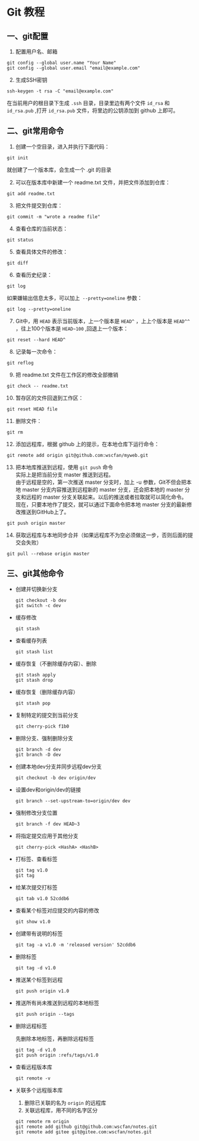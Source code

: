 # Git 教程
## 一、git配置

1. 配置用户名、邮箱
```
git config --global user.name "Your Name"
git config --global user.email "email@example.com"
```

2. 生成SSH密钥
```
ssh-keygen -t rsa -C "email@example.com"
```
在当前用户的根目录下生成 `.ssh` 目录，目录里边有两个文件 `id_rsa` 和 `id_rsa.pub` ,打开 `id_rsa.pub` 文件，将里边的公钥添加到 github 上即可。  

## 二、git常用命令

1. 创建一个空目录，进入并执行下面代码：  

```
git init
```
就创建了一个版本库，会生成一个 .git 的目录

2. 可以在版本库中新建一个 readme.txt 文件，并把文件添加到仓库：  

```
git add readme.txt
```

3. 把文件提交到仓库：  

```
git commit -m "wrote a readme file"
```

4. 查看仓库的当前状态：  

```
git status
```

5. 查看具体文件的修改：  

```
git diff
```

6. 查看历史纪录：

```
git log
```
如果嫌输出信息太多，可以加上` --pretty=oneline` 参数：
```
git log --pretty=oneline
```

7. Git中，用 `HEAD` 表示当前版本，上一个版本是 `HEAD^` ，上上个版本是 `HEAD^^` ，往上100个版本是 `HEAD~100` ,回退上一个版本：  

```
git reset --hard HEAD^
```

8. 记录每一次命令：

```
git reflog
```

9. 把 readme.txt 文件在工作区的修改全部撤销

```
git check -- readme.txt
```

10. 暂存区的文件回退到工作区：

```
git reset HEAD file
```

11. 删除文件：

```
git rm
```

12. 添加远程库，根据 github 上的提示，在本地仓库下运行命令：

```
git remote add origin git@github.com:wscfan/myweb.git
```

13. 把本地库推送到远程，使用 `git push` 命令  
    实际上是把当前分支 master 推送到远程。  
    由于远程是空的，第一次推送 master 分支时，加上 -u 参数，Git不但会把本地 master 分支内容推送到远程新的 master 分支，还会把本地的 master 分支和远程的 master 分支关联起来。以后的推送或者拉取就可以简化命令。  
    现在，只要本地作了提交，就可以通过下面命令把本地 master 分支的最新修改推送到GitHub上了。

```
git push origin master
```

14. 获取远程库与本地同步合并（如果远程库不为空必须做这一步，否则后面的提交会失败）

```
git pull --rebase origin master
```

## 三、git其他命令

+ 创建并切换新分支

  ```
  git checkout -b dev
  git switch -c dev
  ```

+ 缓存修改

  ```
  git stash
  ```

+ 查看缓存列表

  ```
  git stash list
  ```

+ 缓存恢复（不删除缓存内容）、删除

  ```	
  git stash apply
  git stash drop
  ```

+ 缓存恢复（删除缓存内容）

  ```
  git stash pop
  ```

+ 复制特定的提交到当前分支

  ```
  git cherry-pick f1b0
  ```

+ 删除分支、强制删除分支

  ```
  git branch -d dev
  git branch -D dev
  ```

+ 创建本地dev分支并同步远程dev分支

  ```
  git checkout -b dev origin/dev
  ```

+ 设置dev和origin/dev的链接

  ```
  git branch --set-upstream-to=origin/dev dev
  ```

+ 强制修改分支位置

  ```
  git branch -f dev HEAD~3
  ```


+ 将指定提交应用于其他分支

  ```
  git cherry-pick <HashA> <HashB>
  ```

+ 打标签、查看标签

  ```
  git tag v1.0
  git tag
  ```

+ 给某次提交打标签

  ```
  git tab v1.0 52cddb6
  ```

+ 查看某个标签对应提交的内容的修改

  ```
  git show v1.0
  ```

+ 创建带有说明的标签

  ```
  git tag -a v1.0 -m 'released version' 52cddb6
  ```

+ 删除标签

  ```
  git tag -d v1.0
  ```

+ 推送某个标签到远程

  ```
  git push origin v1.0
  ```

+ 推送所有尚未推送到远程的本地标签

  ```
  git push origin --tags
  ```

+ 删除远程标签

  先删除本地标签，再删除远程标签

  ```
  git tag -d v1.0
  git push origin :refs/tags/v1.0
  ```

+ 查看远程版本库

  ```
  git remote -v
  ```

+ 关联多个远程版本库

  1. 删除已关联的名为 `origin` 的远程库
  2. 关联远程库，用不同的名字区分

  ```
  git remote rm origin
  git remote add github git@github.com:wscfan/notes.git
  git remote add gitee git@gitee.com:wscfan/notes.git
  ```

  